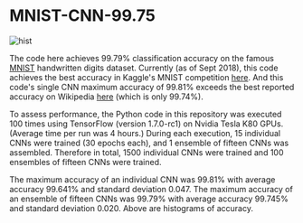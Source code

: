 # MNIST-CNN-99.75

![hist](http://playagricola.com/Kaggle/histBoth5.png)  
  
The code here achieves 99.79% classification accuracy on the famous [MNIST](http://yann.lecun.com/exdb/mnist/) handwritten digits dataset. Currently (as of Sept 2018), this code achieves the best accuracy in Kaggle's MNIST competition [here](https://www.kaggle.com/cdeotte/25-million-images-0-99757-mnist). And this code's single CNN maximum accuracy of 99.81% exceeds the best reported accuracy on Wikipedia [here](https://en.wikipedia.org/wiki/MNIST_database) (which is only 99.74%).  
  
To assess performance, the Python code in this repository was executed 100 times using TensorFlow (version 1.7.0-rc1) on Nvidia Tesla K80 GPUs. (Average time per run was 4 hours.) During each execution, 15 individual CNNs were trained (30 epochs each), and 1 ensemble of fifteen CNNs was assembled. Therefore in total, 1500 individual CNNs were trained and 100 ensembles of fifteen CNNs were trained.  
  
The maximum accuracy of an individual CNN was 99.81% with average accuracy 99.641% and standard deviation 0.047. The maximum accuracy of an ensemble of fifteen CNNs was 99.79% with average accuracy 99.745% and standard deviation 0.020. Above are histograms of accuracy.
